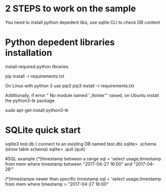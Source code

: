 # 2 STEPS to work on the sample 
You need to install python depedent libs, use sqlite CLI to check DB content

# Python depedent libraries installation
install required python libraries

pip install -r requirements.txt  

On Linux with python 3 use pip3 
pip3 install -r requirements.txt 

Additionally, if error " No module named '_tkinter'" raised, 
on Ubuntu install the python3-tk package

sudo apt-get install python3-tk

# SQLite quick start

sqlite3 test.db   ( connect to an existing DB named test.db)
sqlite> .schema   (show table schema)
sqlite> .quit    (quit)

#SQL example 
(*)timestamp between a range
sql = 'select usage,timestamp from mem where timestamp between "2017-04-27 16:00" and "2017-04-28"'

(*)timestampe newer than specific timestamp
sql = 'select usage,timestamp from mem where timestamp > "2017-04-27 16:00" 




